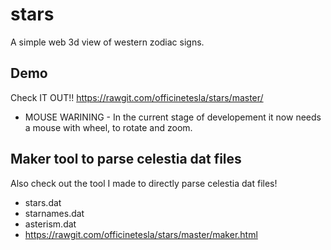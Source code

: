 # stars
A simple web 3d view of western zodiac signs.
## Demo
Check IT OUT!! https://rawgit.com/officinetesla/stars/master/
* MOUSE WARINING - In the current stage of developement it now needs a mouse with wheel, to rotate and zoom.
## Maker tool to parse celestia dat files
Also check out the tool I made to directly parse celestia dat files!
* stars.dat
* starnames.dat
* asterism.dat
* https://rawgit.com/officinetesla/stars/master/maker.html
